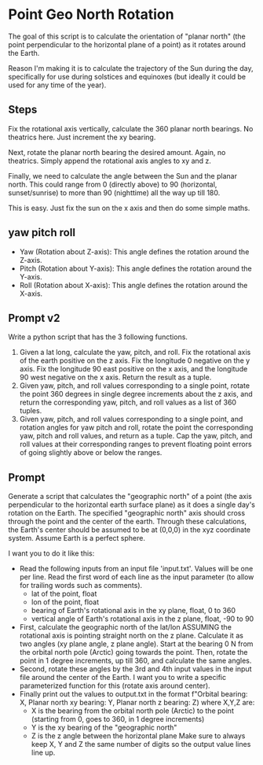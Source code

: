 # Point Geo North Rotation

The goal of this script is to calculate the orientation of "planar north" (the point perpendicular to the horizontal plane of a point) as it rotates around the Earth.

Reason I'm making it is to calculate the trajectory of the Sun during the day, specifically for use during solstices and equinoxes (but ideally it could be used for any time of the year).

## Steps

Fix the rotational axis vertically, calculate the 360 planar north bearings. No theatrics here. Just increment the xy bearing.

Next, rotate the planar north bearing the desired amount. Again, no theatrics. Simply append the rotational axis angles to xy and z.

Finally, we need to calculate the angle between the Sun and the planar north. This could range from 0 (directly above) to 90 (horizontal, sunset/sunrise) to more than 90 (nighttime) all the way up till 180.

This is easy. Just fix the sun on the x axis and then do some simple maths.

## yaw pitch roll

- Yaw (Rotation about Z-axis): This angle defines the rotation around the Z-axis.
- Pitch (Rotation about Y-axis): This angle defines the rotation around the Y-axis.
- Roll (Rotation about X-axis): This angle defines the rotation around the X-axis.

## Prompt v2

Write a python script that has the 3 following functions.
1. Given a lat long, calculate the yaw, pitch, and roll. Fix the rotational axis of the earth positive on the z axis. Fix the longitude 0 negative on the y axis. Fix the longitude 90 east positive on the x axis, and the longitude 90 west negative on the x axis. Return the result as a tuple.
2. Given yaw, pitch, and roll values corresponding to a single point, rotate the point 360 degrees in single degree increments about the z axis, and return the corresponding yaw, pitch, and roll values as a list of 360 tuples.
3. Given yaw, pitch, and roll values corresponding to a single point, and rotation angles for yaw pitch and roll, rotate the point the corresponding yaw, pitch and roll values, and return as a tuple.
Cap the yaw, pitch, and roll values at their corresponding ranges to prevent floating point errors of going slightly above or below the ranges.

## Prompt

Generate a script that calculates the "geographic north" of a point (the axis perpendicular to the horizontal earth surface plane) as it does a single day's rotation on the Earth. The specified "geographic north" axis should cross through the point and the center of the earth. Through these calculations, the Earth's center should be assumed to be at (0,0,0) in the xyz coordinate system. Assume Earth is a perfect sphere.

I want you to do it like this:
- Read the following inputs from an input file 'input.txt'. Values will be one per line. Read the first word of each line as the input parameter (to allow for trailing words such as comments).
	- lat of the point, float
	- lon of the point, float
	- bearing of Earth's rotational axis in the xy plane, float, 0 to 360
	- vertical angle of Earth's rotational axis in the z plane, float, -90 to 90
- First, calculate the geographic north of the lat/lon ASSUMING the rotational axis is pointing straight north on the z plane. Calculate it as two angles (xy plane angle, z plane angle). Start at the bearing 0 N from the orbital north pole (Arctic) going towards the point. Then, rotate the point in 1 degree increments, up till 360, and calculate the same angles.
- Second, rotate these angles by the 3rd and 4th input values in the input file around the center of the Earth. I want you to write a specific parameterized function for this (rotate axis around center).
- Finally print out the values to output.txt in the format f"Orbital bearing: X, Planar north xy bearing: Y, Planar north z bearing: Z) where X,Y,Z are:
	- X is the bearing from the orbital north pole (Arctic) to the point (starting from 0, goes to 360, in 1 degree increments)
	- Y is the xy bearing of the "geographic north"
	- Z is the z angle between the horizontal plane
Make sure to always keep X, Y and Z the same number of digits so the output value lines line up.